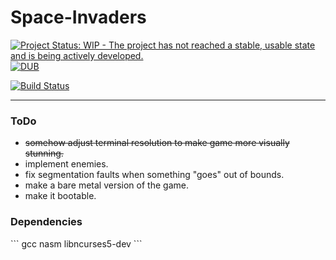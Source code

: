 # Space-Invaders

[![Project Status: WIP - The project has not reached a stable, usable state and is being actively developed.](http://www.repostatus.org/badges/0.1.0/wip.svg)](http://www.repostatus.org/#wip)
[![DUB](https://img.shields.io/dub/l/vibe-d.svg)](https://github.com/Mourtz/Space-Invaders/blob/master/LICENSE)

[![Build Status](https://travis-ci.org/Mourtz/Space-Invaders.svg?branch=master)](https://travis-ci.org/Mourtz/Space-Invaders)

---

<h3> ToDo </h3>

* ~~somehow adjust terminal resolution to make game more visually stunning.~~
* implement enemies.
* fix segmentation faults when something "goes" out of bounds.
* make a bare metal version of the game.
* make it bootable.

<h3> Dependencies </h3>
```
gcc nasm libncurses5-dev
```
